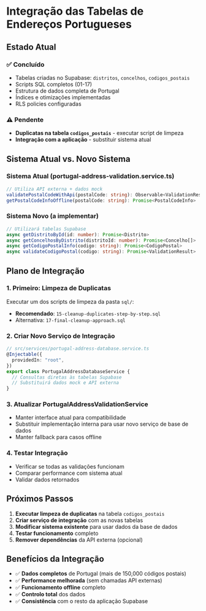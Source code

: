 # Integração das Tabelas de Endereços Portugueses

## Estado Atual

### ✅ Concluído

- Tabelas criadas no Supabase: `distritos`, `concelhos`, `codigos_postais`
- Scripts SQL completos (01-17)
- Estrutura de dados completa de Portugal
- Índices e otimizações implementadas
- RLS policies configuradas

### ⚠️ Pendente

- **Duplicatas na tabela `codigos_postais`** - executar script de limpeza
- **Integração com a aplicação** - substituir sistema atual

## Sistema Atual vs. Novo Sistema

### Sistema Atual (portugal-address-validation.service.ts)

```typescript
// Utiliza API externa + dados mock
validatePostalCodeWithApi(postalCode: string): Observable<ValidationResult>
getPostalCodeInfoOffline(postalCode: string): Promise<PostalCodeInfo>
```

### Sistema Novo (a implementar)

```typescript
// Utilizará tabelas Supabase
async getDistritoById(id: number): Promise<Distrito>
async getConcelhosByDistrito(distritoId: number): Promise<Concelho[]>
async getCodigoPostalInfo(codigo: string): Promise<CodigoPostal>
async validateCodigoPostal(codigo: string): Promise<ValidationResult>
```

## Plano de Integração

### 1. Primeiro: Limpeza de Duplicatas

Executar um dos scripts de limpeza da pasta `sql/`:

- **Recomendado**: `15-cleanup-duplicates-step-by-step.sql`
- Alternativa: `17-final-cleanup-approach.sql`

### 2. Criar Novo Serviço de Integração

```typescript
// src/services/portugal-address-database.service.ts
@Injectable({
  providedIn: "root",
})
export class PortugalAddressDatabaseService {
  // Consultas diretas às tabelas Supabase
  // Substituirá dados mock e API externa
}
```

### 3. Atualizar PortugalAddressValidationService

- Manter interface atual para compatibilidade
- Substituir implementação interna para usar novo serviço de base de dados
- Manter fallback para casos offline

### 4. Testar Integração

- Verificar se todas as validações funcionam
- Comparar performance com sistema atual
- Validar dados retornados

## Próximos Passos

1. **Executar limpeza de duplicatas** na tabela `codigos_postais`
2. **Criar serviço de integração** com as novas tabelas
3. **Modificar sistema existente** para usar dados da base de dados
4. **Testar funcionamento** completo
5. **Remover dependências** da API externa (opcional)

## Benefícios da Integração

- ✅ **Dados completos** de Portugal (mais de 150,000 códigos postais)
- ✅ **Performance melhorada** (sem chamadas API externas)
- ✅ **Funcionamento offline** completo
- ✅ **Controlo total** dos dados
- ✅ **Consistência** com o resto da aplicação Supabase
